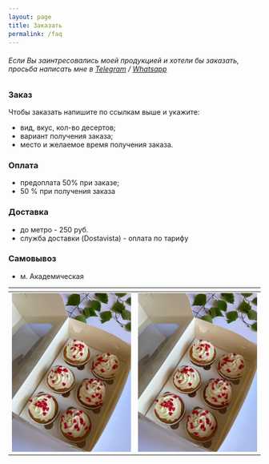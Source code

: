 ```yaml
---
layout: page
title: Заказать
permalink: /faq
---
```







<h6 class="has-text-align-center">Если Вы заинтресовались моей продукцией и хотели бы заказать, просьба написать мне в <a href="https://t.me/flylice">Telegram</a> / <a href="https://wa.me/79955003725">Whatsapp</a></h6>

### Заказ
Чтобы заказать напишите по ссылкам выше и укажите:
- вид, вкус, кол-во десертов;
- вариант получения заказа;
- место  и желаемое время получения заказа.

### Оплата
- предоплата 50% при заказе;
- 50 % при получения заказа

### Доставка
- до метро - 250 руб.
- служба доставки (Dostavista) - оплата по тарифу

### Самовывоз
- м. Академическая


| <!-- -->      | <!-- -->        |
|:-------------:|:---------------:|
| ![alt text](\assets\img\cupcake-1.jpg "Cupcake")        | ![alt text](\assets\img\cupcake-1.jpg "Cupcake")    |